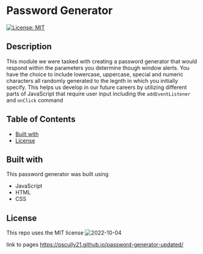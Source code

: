 # Password Generator
[![License: MIT](https://img.shields.io/badge/License-MIT-red.svg)](https://opensource.org/licenses/MIT)
## Description
This module we were tasked with creating a password generator that would respond within the parameters you determine though window alerts. You have the choice to include lowercase, uppercase, special and numeric characters all randomly generated to the legnth in which you initially specify. This helps us develop in our future careers by utilizing different parts of JavaScript that require user input including the ```addEventListener``` and ```onClick``` command
## Table of Contents
- [Built with](#built-with)
- [License](#license)

## Built with
This password generator was built using 
- JavaScript
- HTML
- CSS
## License 
This repo uses the MIT license
![2022-10-04](https://user-images.githubusercontent.com/113151411/193744661-60ede0fe-3ed1-47b7-af12-323c95a9ebd5.png)

link to pages
https://pscully21.github.io/password-generator-updated/
